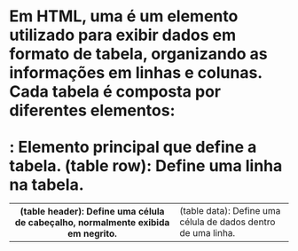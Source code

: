 # Em HTML, uma <table> é um elemento utilizado para exibir dados em formato de tabela, organizando as informações em linhas e colunas. Cada tabela é composta por diferentes elementos:

<table>: Elemento principal que define a tabela.
<tr> (table row): Define uma linha na tabela.
<th> (table header): Define uma célula de cabeçalho, normalmente exibida em negrito.
<td> (table data): Define uma célula de dados dentro de uma linha.
